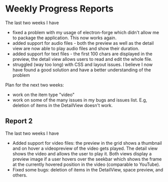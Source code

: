 # Weekly Progress Reports
The last two weeks I have 
* fixed a problem with my usage of electron-forge which didn't allow me to package the application. This now works again.
* added support for audio files - both the preview as well as the detail view are now able to play audio files and show their duration.
* added support for text files - the first 100 chars are displayed in the preview, the detail view allows users to read and edit the whole file.
* struggled (way too long) with CSS and layout issues. I believe I now have found a good solution and have a better understanding of the problem

Plan for the next two weeks:
* work on the item type "video"
* work on some of the many issues in my bugs and issues list. E.g, deletion of items in the DetailView doesn't work.


## Report 2
The last two weeks I have
* Added support for video files: the preview in the grid shows a thumbnail and on hover a videopreview of the video gets played. The detail view shows the video and allows the user to play it. Both views display a preview image if a user hovers over the seekbar which shows the frame at the currently hovered position in the video (comparable to YouTube).
* Fixed some bugs: deletion of items in the DetailView, space preview, and others.

